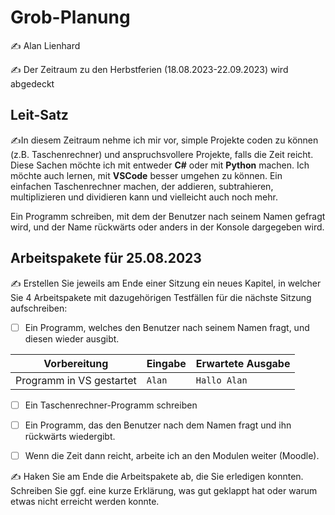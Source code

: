 # Grob-Planung

✍️ Alan Lienhard

✍️ Der Zeitraum zu den Herbstferien (18.08.2023-22.09.2023) wird abgedeckt

## Leit-Satz

✍️In diesem Zeitraum nehme ich mir vor, simple Projekte coden zu können (z.B. Taschenrechner) und anspruchsvollere Projekte, falls die Zeit reicht. Diese Sachen möchte ich mit entweder **C#** oder mit **Python** machen. Ich möchte auch lernen, mit **VSCode** besser umgehen zu können.  Ein einfachen Taschenrechner machen, der addieren, subtrahieren, multiplizieren und dividieren kann und vielleicht auch noch mehr.

Ein Programm schreiben, mit dem der Benutzer nach seinem Namen gefragt wird, und der Name rückwärts oder anders in der Konsole dargegeben wird.

## Arbeitspakete für 25.08.2023

✍️ Erstellen Sie jeweils am Ende einer Sitzung ein neues Kapitel, in welcher Sie 4 Arbeitspakete mit dazugehörigen Testfällen für die nächste Sitzung aufschreiben:

- [ ] Ein Programm, welches den Benutzer nach seinem Namen fragt, und diesen wieder ausgibt.

| Vorbereitung             | Eingabe | Erwartete Ausgabe |
| ------------------------ | ------- | ----------------- |
| Programm in VS gestartet | `Alan`  | `Hallo Alan`      |

- [ ]  Ein Taschenrechner-Programm schreiben 

- [ ] Ein Programm, das den Benutzer nach dem Namen fragt und ihn rückwärts wiedergibt.

- [ ] Wenn die Zeit dann reicht, arbeite ich an den Modulen weiter (Moodle).

✍️  Haken Sie am Ende die Arbeitspakete ab, die Sie erledigen konnten. Schreiben Sie ggf. eine kurze Erklärung, was gut geklappt hat oder warum etwas nicht erreicht werden konnte.
